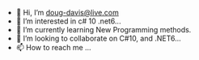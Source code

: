- 👋 Hi, I’m doug-davis@live.com
- 👀 I’m interested in c# 10 .net6...
- 🌱 I’m currently learning New Programming methods.
- 💞️ I’m looking to collaborate on C#10, and .NET6...
- 📫 How to reach me ...

<!---
doug-davis/doug-davis is a ✨ special ✨ repository because its `README.md` (this file) appears on your GitHub profile.
You can click the Preview link to take a look at your changes.
--->
